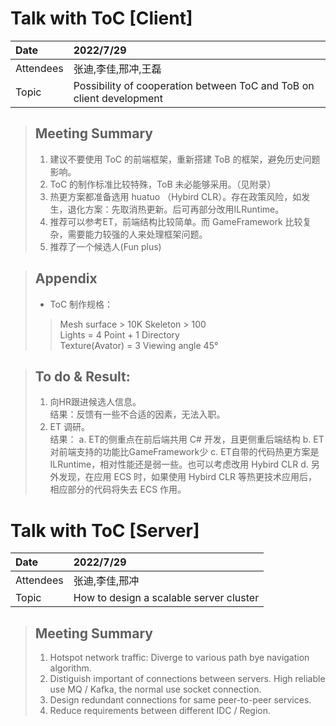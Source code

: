# Talk with ToC [Client]
|Date                   |  2022/7/29                       |
|:----------------------------|:---------------------------------|
|Attendees                    |张迪,李佳,邢冲,王磊                              |
|Topic                    |Possibility of cooperation between ToC and ToB on client development|

> ## Meeting Summary
> 1. 建议不要使用 ToC 的前端框架，重新搭建 ToB 的框架，避免历史问题影响。
> 2. ToC 的制作标准比较特殊，ToB 未必能够采用。（见附录）
> 3. 热更方案都准备选用 huatuo （Hybird CLR）。存在政策风险，如发生，退化方案：先取消热更新。后可再部分改用ILRuntime。
> 4. 推荐可以参考ET，前端结构比较简单。而 GameFramework 比较复杂，需要能力较强的人来处理框架问题。
> 5. 推荐了一个候选人(Fun plus)

> ## Appendix
> * ToC 制作规格：
>>  Mesh surface > 10K
>>  Skeleton > 100  
>>  Lights = 4 Point + 1 Directory  
>>  Texture(Avator) = 3
>>  Viewing angle 45°

> ## To do & Result:
> 1. 向HR跟进候选人信息。  
>    结果：反馈有一些不合适的因素，无法入职。
> 2. ET 调研。  
>    结果：
>    a. ET的侧重点在前后端共用 C# 开发，且更侧重后端结构
>    b. ET对前端支持的功能比GameFramework少
>    c. ET自带的代码热更方案是ILRuntime，相对性能还是弱一些。也可以考虑改用 Hybird CLR
>    d. 另外发现，在应用 ECS 时，如果使用 Hybird CLR 等热更技术应用后，相应部分的代码将失去 ECS 作用。


# Talk with ToC [Server]
|Date                   |  2022/7/29                       |
|:----------------------------|:---------------------------------|
|Attendees                    |张迪,李佳,邢冲                           |
|Topic                    |How to design a scalable server cluster|

> ## Meeting Summary
> 1. Hotspot network traffic: Diverge to various path bye navigation algorithm.
> 2. Distiguish important of connections between servers. High reliable use MQ / Kafka, the normal use socket connection.
> 3. Design redundant connections for same peer-to-peer services.
> 4. Reduce requirements between different IDC / Region.
